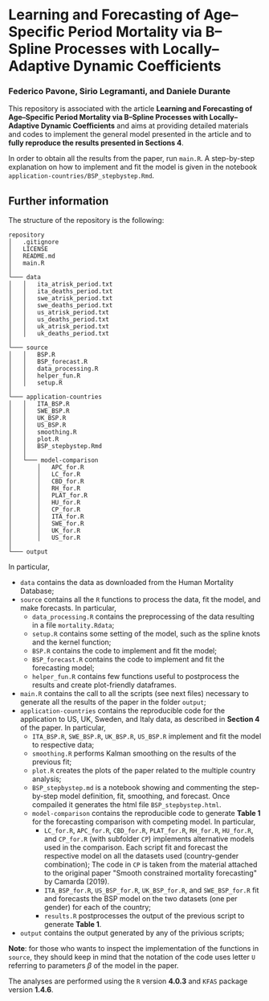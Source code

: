 # Learning and Forecasting of Age–Specific Period Mortality via B–Spline Processes with Locally–Adaptive Dynamic Coefficients
### Federico Pavone, Sirio Legramanti, and Daniele Durante

This repository is associated with the article **Learning and Forecasting of Age–Specific Period Mortality via B–Spline Processes with Locally–Adaptive Dynamic Coefficients** and aims at providing detailed materials and codes to implement the general model presented in the article and to **fully reproduce the results presented in Sections 4**.

In order to obtain all the results from the paper, run `main.R`.
A step-by-step explanation on how to implement and fit the model is given in the notebook `application-countries/BSP_stepbystep.Rmd`.


## Further information

The structure of the repository is the following:
```
repository
│   .gitignore 
│   LICENSE
│   README.md
│   main.R   
│  
└─── data
│   │   ita_atrisk_period.txt
│   │   ita_deaths_period.txt
│   │   swe_atrisk_period.txt
│   │   swe_deaths_period.txt
│   │   us_atrisk_period.txt
│   │   us_deaths_period.txt
│   │   uk_atrisk_period.txt
│   │   uk_deaths_period.txt
│   
└─── source
│   │   BSP.R
│   │   BSP_forecast.R
│   │   data_processing.R
│   │   helper_fun.R
│   │   setup.R
│   
└─── application-countries
│   │   ITA_BSP.R
│   │   SWE_BSP.R
│   │   UK_BSP.R
│   │   US_BSP.R
│   │   smoothing.R
│   │   plot.R
│   │   BSP_stepbystep.Rmd
│   │
│   └─── model-comparison
│       │   APC_for.R
│       │   LC_for.R
│       │   CBD_for.R
│       │   RH_for.R
│       │   PLAT_for.R
│       │   HU_for.R
│       │   CP_for.R
│       │   ITA_for.R
│       │   SWE_for.R
│       │   UK_for.R
│       │   US_for.R
│       
└─── output
```
In particular,

- `data` contains the data as downloaded from the Human Mortality Database;
- `source` contains all the `R` functions to process the data, fit the model, and make forecasts.
In particular,
  - `data_processing.R` contains the preprocessing of the data resulting in a file `mortality.Rdata`;
  - `setup.R` contains some setting of the model, such as the spline knots and the kernel function;
  - `BSP.R` contains the code to implement and fit the model;
  - `BSP_forecast.R` contains the code to implement and fit the forecasting model;
  - `helper_fun.R` contains few functions useful to postprocess the results and create plot-friendly dataframes.
- `main.R` contains the call to all the scripts (see next files) necessary to generate all the results of the paper in the folder `output`;
- `application-countries` contains the reproducible code for the application to US, UK, Sweden, and Italy data, as described in **Section 4** of the paper. In particular,
  - `ITA_BSP.R`, `SWE_BSP.R`, `UK_BSP.R`, `US_BSP.R` implement and fit the model to respective data;
  - `smoothing.R` performs Kalman smoothing on the results of the previous fit;
  - `plot.R` creates the plots of the paper related to the multiple country analysis;
  - `BSP_stepbystep.md` is a notebook showing and commenting the step-by-step model definition, fit, smoothing, and forecast. Once compailed it generates the html file `BSP_stepbystep.html`.
  - `model-comparison` contains the reproducible code to generate **Table 1** for the forecasting comparison with competing model. In particular,
    - `LC_for.R`, `APC_for.R`, `CBD_for.R`, `PLAT_for.R`, `RH_for.R`, `HU_for.R`, and `CP_for.R` (with subfolder `CP`) implements alternative models used in the comparison. Each script fit and forecast the respective model on all the datasets used (country-gender combination); The code in `CP` is taken from the material attached to the original paper "Smooth constrained mortality forecasting" by Camarda (2019).
    - `ITA_BSP_for.R`, `US_BSP_for.R`, `UK_BSP_for.R`, and `SWE_BSP_for.R` fit and forecasts the BSP model on the two datasets (one per gender) for each of the country;
    - `results.R` postprocesses the output of the previous script to generate **Table 1**.
- `output` contains the output generated by any of the privious scripts;

**Note**: for those who wants to inspect the implementation of the functions in `source`, they should keep in mind that the notation of the code uses letter `U` referring to parameters $\beta$ of the model in the paper.

The analyses are performed using the `R` version **4.0.3** and `KFAS` package version **1.4.6**.


  
